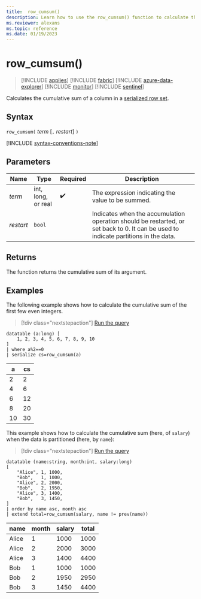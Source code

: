 ```yaml
---
title:  row_cumsum()
description: Learn how to use the row_cumsum() function to calculate the cumulative sum of a column in a serialized row set.
ms.reviewer: alexans
ms.topic: reference
ms.date: 01/19/2023
---
```

# row_cumsum()

> [!INCLUDE [applies](../includes/applies-to-version/applies.md)] [!INCLUDE [fabric](../includes/applies-to-version/fabric.md)] [!INCLUDE [azure-data-explorer](../includes/applies-to-version/azure-data-explorer.md)] [!INCLUDE [monitor](../includes/applies-to-version/monitor.md)] [!INCLUDE [sentinel](../includes/applies-to-version/sentinel.md)]

Calculates the cumulative sum of a column in a [serialized row set](window-functions.md#serialized-row-set).

## Syntax

`row_cumsum(` *term* [`,` *restart*] `)`

[!INCLUDE [syntax-conventions-note](../includes/syntax-conventions-note.md)]

## Parameters

| Name | Type | Required | Description |
|--|--|--|--|
| *term*| int, long, or real |  :heavy_check_mark: | The expression indicating the value to be summed.|
| *restart*| `bool` | | Indicates when the accumulation operation should be restarted, or set back to 0. It can be used to indicate partitions in the data.|

## Returns

The function returns the cumulative sum of its argument.

## Examples

The following example shows how to calculate the cumulative sum of the first
few even integers.

> [!div class="nextstepaction"]
> <a href="https://dataexplorer.azure.com/clusters/help/databases/Samples?query=H4sIAAAAAAAAAw3ITQqDMBBA4X1O8TYFhVmo1f5BTlJKGXVohaiQVITSwzfv271RP1kfjEJvhHV5ldwduVpohKPQCp1wEs7CRbgKdeUe7sf+tmgoBxq8p8orWZw0TF9jSD6u+3PY5rTNhZZ/2Wk/Y2kAAAA=" target="_blank">Run the query</a>

```kusto
datatable (a:long) [
    1, 2, 3, 4, 5, 6, 7, 8, 9, 10
]
| where a%2==0
| serialize cs=row_cumsum(a)
```

a    | cs
-----|-----
2    | 2
4    | 6
6    | 12
8    | 20
10   | 30

This example shows how to calculate the cumulative sum (here, of `salary`)
when the data is partitioned (here, by `name`):

> [!div class="nextstepaction"]
> <a href="https://dataexplorer.azure.com/clusters/help/databases/Samples?query=H4sIAAAAAAAAA2WPSw6CQAxA95yisoJkFuBnIQkLvYYxZgYaJJmPmSkqiYe3A7qBtovm9TVpW0mcSiNkVhqsAvnedgKMs3SveksCgtTSj5V2tsuTSwIc6Un3DaYCSq6iKMRMz04xgwX9u1uutcu0PB6W7o7pfuVONLrX5APOt+hBjRDvBhma39Gx5TG+CW0L5Ejq2rvXrRlMGEw2fyPmrU0ND4/P6fU8/wKEiBU0DAEAAA==" target="_blank">Run the query</a>

```kusto
datatable (name:string, month:int, salary:long)
[
    "Alice", 1, 1000,
    "Bob",   1, 1000,
    "Alice", 2, 2000,
    "Bob",   2, 1950,
    "Alice", 3, 1400,
    "Bob",   3, 1450,
]
| order by name asc, month asc
| extend total=row_cumsum(salary, name != prev(name))
```

name   | month  | salary  | total
-------|--------|---------|------
Alice  | 1      | 1000    | 1000
Alice  | 2      | 2000    | 3000
Alice  | 3      | 1400    | 4400
Bob    | 1      | 1000    | 1000
Bob    | 2      | 1950    | 2950
Bob    | 3      | 1450    | 4400
